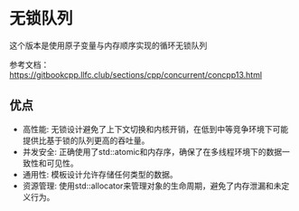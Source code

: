 # 无锁队列

这个版本是使用原子变量与内存顺序实现的循环无锁队列

参考文档：https://gitbookcpp.llfc.club/sections/cpp/concurrent/concpp13.html

## 优点
* 高性能: 无锁设计避免了上下文切换和内核开销，在低到中等竞争环境下可能提供比基于锁的队列更高的吞吐量。
* 并发安全: 正确使用了std::atomic和内存序，确保了在多线程环境下的数据一致性和可见性。
* 通用性: 模板设计允许存储任何类型的数据。
* 资源管理: 使用std::allocator来管理对象的生命周期，避免了内存泄漏和未定义行为。
